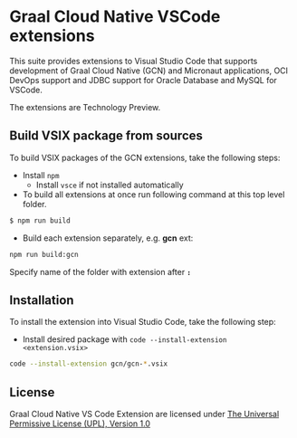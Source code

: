 # Graal Cloud Native VSCode extensions

This suite provides extensions to Visual Studio Code that supports development of Graal Cloud Native (GCN) and Micronaut applications, OCI DevOps support and JDBC support for Oracle Database and MySQL for VSCode.

The extensions are Technology Preview.

## Build VSIX package from sources

To build VSIX packages of the GCN extensions, take the following steps:
* Install `npm`
  * Install `vsce` if not installed automatically 
* To build all extensions at once run following command at this top level folder.
```bash
$ npm run build
```
* Build each extension separately, e.g. **gcn** ext:
```bash
npm run build:gcn
```
Specify name of the folder with extension after **`:`**

## Installation

To install the extension into Visual Studio Code, take the following step:

* Install desired package with `code --install-extension <extension.vsix>`
```bash
code --install-extension gcn/gcn-*.vsix
```
## License

Graal Cloud Native VS Code Extension are licensed under [The Universal Permissive License (UPL), Version 1.0](LICENSE)